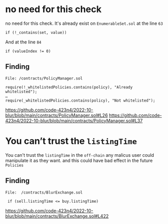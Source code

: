 # no need for this check
no need for this check. It's already exist on `EnumerableSet.sol` at the line `63` 
```
if (!_contains(set, value))
``` 

And at the line `84` 
```
if (valueIndex != 0)
```
## Finding
```
File: /contracts/PolicyManager.sol

require(!_whitelistedPolicies.contains(policy), "Already whitelisted");
…
require(_whitelistedPolicies.contains(policy), "Not whitelisted");

```
https://github.com/code-423n4/2022-10-blur/blob/main/contracts/PolicyManager.sol#L26
https://github.com/code-423n4/2022-10-blur/blob/main/contracts/PolicyManager.sol#L37


# You can’t trust the `listingTime`
You can't trust the `listingTime` in the `off-chain` any malicus user could manipulate it as they want. and this could have bad effect in the future `Policies`  

## Finding
```
File:  /contracts/BlurExchange.sol

 if (sell.listingTime <= buy.listingTime)
```
https://github.com/code-423n4/2022-10-blur/blob/main/contracts/BlurExchange.sol#L422

